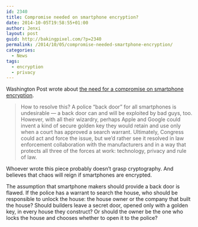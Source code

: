 ```yaml
---
id: 2340
title: Compromise needed on smartphone encryption?
date: 2014-10-05T19:58:55+01:00
author: Jenxi
layout: post
guid: http://bakingpixel.com/?p=2340
permalink: /2014/10/05/compromise-needed-smartphone-encryption/
categories:
  - News
tags:
  - encryption
  - privacy
---
```

Washington Post wrote about [the need for a compromise on smartphone encryption](http://www.washingtonpost.com/opinions/compromise-needed-on-smartphone-encryption/2014/10/03/96680bf8-4a77-11e4-891d-713f052086a0_story.html).

> How to resolve this? A police “back door” for all smartphones is undesirable — a back door can and will be exploited by bad guys, too. However, with all their wizardry, perhaps Apple and Google could invent a kind of secure golden key they would retain and use only when a court has approved a search warrant. Ultimately, Congress could act and force the issue, but we’d rather see it resolved in law enforcement collaboration with the manufacturers and in a way that protects all three of the forces at work: technology, privacy and rule of law. 

Whoever wrote this piece probably doesn&#8217;t grasp cryptography. And believes that chaos will reign if smartphones are encrypted.

The assumption that smartphone makers should provide a back door is flawed. If the police has a warrant to search the house, who should be responsible to unlock the house: the house owner or the company that built the house? Should builders leave a secret door, opened only with a golden key, in every house they construct? Or should the owner be the one who locks the house and chooses whether to open it to the police?